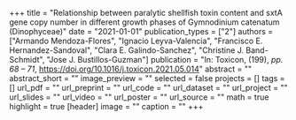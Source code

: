 +++
title = "Relationship between paralytic shellfish toxin content and sxtA gene copy number in different growth phases of Gymnodinium catenatum (Dinophyceae)"
date = "2021-01-01"
publication_types = ["2"]
authors = ["Armando Mendoza-Flores", "Ignacio Leyva-Valencia", "Francisco E. Hernandez-Sandoval", "Clara E. Galindo-Sanchez", "Christine J. Band-Schmidt", "Jose J. Bustillos-Guzman"]
publication = "In: Toxicon, (199), _pp. 68 – 71_, https://doi.org/10.1016/j.toxicon.2021.05.014"
abstract = ""
abstract_short = ""
image_preview = ""
selected = false
projects = []
tags = []
url_pdf = ""
url_preprint = ""
url_code = ""
url_dataset = ""
url_project = ""
url_slides = ""
url_video = ""
url_poster = ""
url_source = ""
math = true
highlight = true
[header]
image = ""
caption = ""
+++
